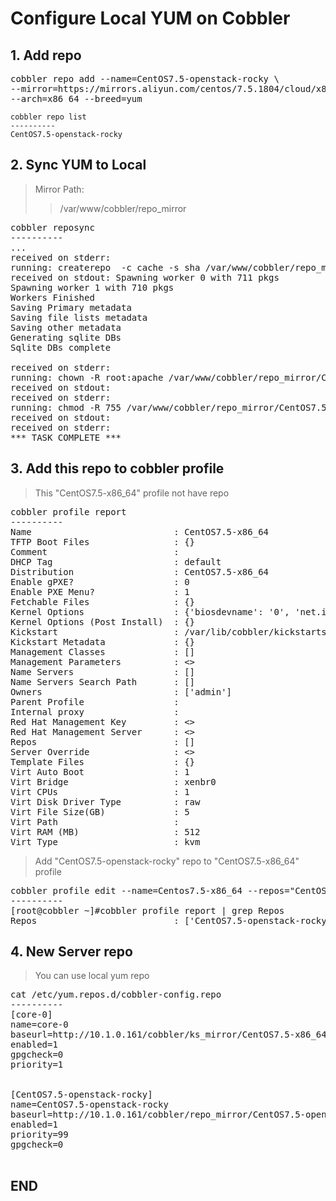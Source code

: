 # Configure Local YUM on Cobbler

## 1. Add repo

<pre>
cobbler repo add --name=CentOS7.5-openstack-rocky \
--mirror=https://mirrors.aliyun.com/centos/7.5.1804/cloud/x86_64/openstack-rocky/ \
--arch=x86_64 --breed=yum
</pre>

    cobbler repo list
    ----------
    CentOS7.5-openstack-rocky

## 2. Sync YUM to Local

> Mirror Path:
>> /var/www/cobbler/repo_mirror


<pre>
cobbler reposync 
----------
...
received on stderr: 
running: createrepo  -c cache -s sha /var/www/cobbler/repo_mirror/CentOS7.5-openstack-rocky
received on stdout: Spawning worker 0 with 711 pkgs
Spawning worker 1 with 710 pkgs
Workers Finished
Saving Primary metadata
Saving file lists metadata
Saving other metadata
Generating sqlite DBs
Sqlite DBs complete

received on stderr: 
running: chown -R root:apache /var/www/cobbler/repo_mirror/CentOS7.5-openstack-rocky
received on stdout: 
received on stderr: 
running: chmod -R 755 /var/www/cobbler/repo_mirror/CentOS7.5-openstack-rocky
received on stdout: 
received on stderr: 
*** TASK COMPLETE ***
</pre>

## 3. Add this repo to cobbler profile

> This "CentOS7.5-x86_64" profile not have repo 

<pre>
cobbler profile report
----------
Name                           : CentOS7.5-x86_64
TFTP Boot Files                : {}
Comment                        : 
DHCP Tag                       : default
Distribution                   : CentOS7.5-x86_64
Enable gPXE?                   : 0
Enable PXE Menu?               : 1
Fetchable Files                : {}
Kernel Options                 : {'biosdevname': '0', 'net.ifnames': '0'}
Kernel Options (Post Install)  : {}
Kickstart                      : /var/lib/cobbler/kickstarts/CentOS7.5-x86_64.ks
Kickstart Metadata             : {}
Management Classes             : []
Management Parameters          : <<inherit>>
Name Servers                   : []
Name Servers Search Path       : []
Owners                         : ['admin']
Parent Profile                 : 
Internal proxy                 : 
Red Hat Management Key         : <<inherit>>
Red Hat Management Server      : <<inherit>>
Repos                          : []
Server Override                : <<inherit>>
Template Files                 : {}
Virt Auto Boot                 : 1
Virt Bridge                    : xenbr0
Virt CPUs                      : 1
Virt Disk Driver Type          : raw
Virt File Size(GB)             : 5
Virt Path                      : 
Virt RAM (MB)                  : 512
Virt Type                      : kvm
</pre>

> Add "CentOS7.5-openstack-rocky" repo to "CentOS7.5-x86_64" profile

<pre>
cobbler profile edit --name=Centos7.5-x86_64 --repos="CentOS7.5-openstack-rocky"
----------
[root@cobbler ~]#cobbler profile report | grep Repos
Repos                          : ['CentOS7.5-openstack-rocky']
</pre>

## 4. New Server repo

> You can use local yum repo

<pre>
cat /etc/yum.repos.d/cobbler-config.repo 
----------
[core-0]
name=core-0
baseurl=http://10.1.0.161/cobbler/ks_mirror/CentOS7.5-x86_64
enabled=1
gpgcheck=0
priority=1


[CentOS7.5-openstack-rocky]
name=CentOS7.5-openstack-rocky
baseurl=http://10.1.0.161/cobbler/repo_mirror/CentOS7.5-openstack-rocky
enabled=1
priority=99
gpgcheck=0

</pre>

## END